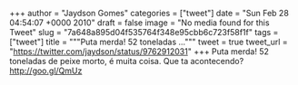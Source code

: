 
+++
author = "Jaydson Gomes"
categories = ["tweet"]
date = "Sun Feb 28 04:54:07 +0000 2010"
draft = false
image = "No media found for this Tweet"
slug = "7a648a895d04f535764f348e95cbb6c723f58f1f"
tags = ["tweet"]
title = """Puta merda! 52 toneladas ..."""
tweet = true
tweet_url = "https://twitter.com/jaydson/status/9762912031"
+++
Puta merda! 52 toneladas de peixe morto, é muita coisa. Que ta acontecendo? http://goo.gl/QmUz
